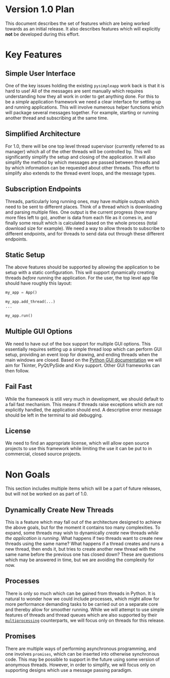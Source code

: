 # Version 1.0 Plan

This document describes the set of features which are being worked towards as an initial release.
It also describes features which will explicitly **not** be developed during this effort.

# Key Features

## Simple User Interface

One of the key issues holding the existing `pysimpleapp` work back is that it is hard to use!
All of the messages are sent manually which requires understanding how they all work in order to get anything done.
For this to be a _simple_ application framework we need a clear interface for setting up and running applications.
This will involve numerous helper functions which will package several messages together.
For example, starting or running another thread and subscribing at the same time.

## Simplified Architecture

For 1.0, there will be one top level thread supervisor (currently referred to as manager) which all of the other threads will be controlled by.
This will significantly simplify the setup and closing of the application.
It will also simplify the method by which messages are passed between threads and by which information can be requested about other threads.
This effort to simplify also extends to the thread event loops, and the message types.

## Subscription Endpoints

Threads, particularly long running ones, may have multiple outputs which need to be sent to different places.
Think of a thread which is downloading and parsing multiple files.
One output is the current progress (how many more files left to go), another is data from each file as it comes in, and finally some result which is calculated based on the whole process (total download size for example).
We need a way to allow threads to subscribe to different endpoints, and for threads to send data out through these different endpoints.

## Static Setup

The above features should be supported by allowing the application to be setup with a static configuration.
This will support dynamically creating threads _before_ running the application.
For the user, the top level app file should have roughly this layout:

```python
my_app = App()

my_app.add_thread(...)
...

my_app.run()
```

## Multiple GUI Options

We need to have out of the box support for multiple GUI options.
This essentially requires setting up a simple thread loop which can perform GUI setup, providing an event loop for drawing, and ending threads when the main windows are closed.
Based on the [Python GUI documentation](https://docs.python.org/3/faq/gui.html) we will aim for Tkinter, PyQt/PySide and Kivy support.
Other GUI frameworks can then follow.

## Fail Fast

While the framework is still very much in development, we should default to a fail fast mechanism.
This means if threads raise exceptions which are not explicitly handled, the application should end.
A descriptive error message should be left in the terminal to aid debugging.

## License

We need to find an appropriate license, which will allow open source projects to use this framework while limiting the use it can be put to in commercial, closed source projects.

# Non Goals

This section includes multiple items which will be a part of future releases, but will not be worked on as part of 1.0.

## Dynamically Create New Threads

This is a feature which may fall out of the architecture designed to achieve the above goals, but for the moment it contains too many complexities.
To expand, some threads may wish to dynamically _create_ new threads _while the application is running_.
What happens if two threads want to create new threads using the same name?
What happens if a thread creates and runs a new thread, then ends it, but tries to create another new thread with the same name before the previous one has closed down?
These are questions which may be answered in time, but we are avoiding the complexity for now.

## Processes

There is only so much which can be gained from threads in Python.
It is natural to wonder how we could include processes, which might allow for more performance demanding tasks to be carried out on a separate core and thereby allow for smoother running.
While we will attempt to use simple features of threads and thread queues which are also supported by their [`multiprocessing`](https://docs.python.org/3/library/multiprocessing.html) counterparts, we will focus only on threads for this release.

## Promises

There are multiple ways of performing asynchronous programming, and one involves `promises`, which can be inserted into otherwise synchronous code.
This may be possible to support in the future using some version of anonymous threads.
However, in order to simplify, we will focus only on supporting designs which use a message passing paradigm.
